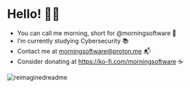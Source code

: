 # Hello! 👋🏼

- You can call me morning, short for @morningsoftware 🚀
- I’m currently studying Cybersecurity 📚
- Contact me at morningsoftware@proton.me 📬
- Consider donating at https://ko-fi.com/morningsoftware ☕
  
<img src="https://myreadme.vercel.app/api/embed/morningsoftware?panels=userstatistics,toprepositories,toplanguages,commitgraph" alt="reimaginedreadme" />
